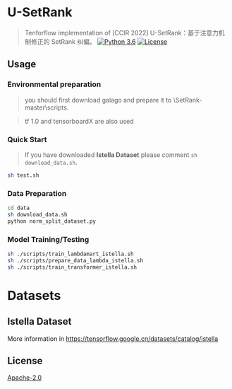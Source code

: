 # U-SetRank

> Tenforflow implementation of [CCIR 2022] U-SetRank：基于注意力机制修正的 SetRank 纠偏。
[![Python 3.6](https://img.shields.io/badge/python-3.6%20%7C%203.7-blue.svg)](https://www.python.org/downloads/release/python-360/)
[![License](https://img.shields.io/badge/License-Apache%202.0-yellowgreen.svg)](https://opensource.org/licenses/Apache-2.0)

## Usage

### Environmental preparation
> you should first download galago and prepare it to \SetRank-master\scripts.

> tf 1.0 and tensorboardX are also used


### Quick Start
> If you have downloaded **Istella Dataset** please comment `sh download_data.sh`.
```bash
sh test.sh
```
### Data Preparation
```bash
cd data
sh download_data.sh
python norm_split_dataset.py
```

### Model Training/Testing
```bash
sh ./scripts/train_lambdamart_istella.sh
sh ./scripts/prepare_data_lambda_istella.sh
sh ./scripts/train_transformer_istella.sh
```

# Datasets
## Istella Dataset
More information in https://tensorflow.google.cn/datasets/catalog/istella


## License

[Apache-2.0](https://opensource.org/licenses/Apache-2.0)

